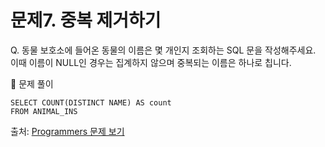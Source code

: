 # 문제7. 중복 제거하기 

Q. 동물 보호소에 들어온 동물의 이름은 몇 개인지 조회하는 SQL 문을 작성해주세요. 이때 이름이 NULL인 경우는 집계하지 않으며 중복되는 이름은 하나로 칩니다.

🔑 문제 풀이
```mysql
SELECT COUNT(DISTINCT NAME) AS count
FROM ANIMAL_INS
```

출처: [Programmers 문제 보기](https://school.programmers.co.kr/learn/courses/30/lessons/59408)

